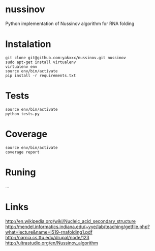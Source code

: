 nussinov
========

Python implementation of Nussinov algorithm for RNA folding

Instalation
===========

```
git clone git@github.com:yakxxx/nussinov.git nussinov
sudo apt-get install virtualenv
virtualenv env
source env/bin/activate
pip install -r requirements.txt
```

Tests
=====

```
source env/bin/activate
python tests.py
```

Coverage
========

```
source env/bin/activate
coverage report
```

Runing
======

...


Links
=====
http://en.wikipedia.org/wiki/Nucleic_acid_secondary_structure
http://mendel.informatics.indiana.edu/~yye/lab/teaching/getfile.php?what=lecture&name=I519-rnafolding1.pdf
http://narnia.cs.ttu.edu/drupal/node/123
http://ultrastudio.org/en/Nussinov_algorithm
